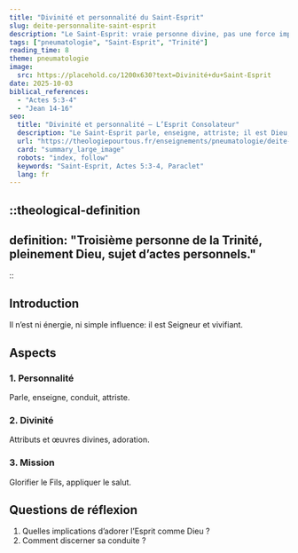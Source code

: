 ```yaml
---
title: "Divinité et personnalité du Saint-Esprit"
slug: deite-personnalite-saint-esprit
description: "Le Saint-Esprit: vraie personne divine, pas une force impersonnelle."
tags: ["pneumatologie", "Saint-Esprit", "Trinité"]
reading_time: 8
theme: pneumatologie
image:
  src: https://placehold.co/1200x630?text=Divinité+du+Saint-Esprit
date: 2025-10-03
biblical_references:
  - "Actes 5:3-4"
  - "Jean 14-16"
seo:
  title: "Divinité et personnalité — L’Esprit Consolateur"
  description: "Le Saint-Esprit parle, enseigne, attriste; il est Dieu, personne de la Trinité."
  url: "https://theologiepourtous.fr/enseignements/pneumatologie/deite-personnalite-saint-esprit"
  card: "summary_large_image"
  robots: "index, follow"
  keywords: "Saint-Esprit, Actes 5:3-4, Paraclet"
  lang: fr
---
```


::theological-definition
---
definition: "Troisième personne de la Trinité, pleinement Dieu, sujet d’actes personnels."
---
::

## Introduction

Il n’est ni énergie, ni simple influence: il est Seigneur et vivifiant.

## Aspects

### 1. Personnalité
Parle, enseigne, conduit, attriste.

### 2. Divinité
Attributs et œuvres divines, adoration.

### 3. Mission
Glorifier le Fils, appliquer le salut.

## Questions de réflexion
1. Quelles implications d’adorer l’Esprit comme Dieu ?
2. Comment discerner sa conduite ?
